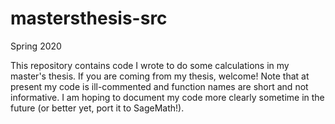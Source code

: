 # mastersthesis-src

Spring 2020

This repository contains code I wrote to do some calculations in my master's thesis. If you are coming from my thesis,
welcome! Note that at present my code is ill-commented and function names are short and not informative. I am hoping to
document my code more clearly sometime in the future (or better yet, port it to SageMath!).
